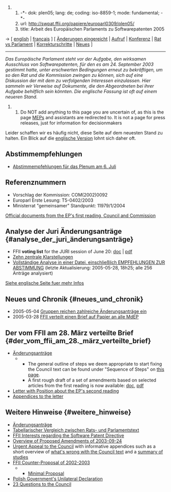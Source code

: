 1.  1.  -\*- dok: plen05; lang: de; coding: iso-8859-1; mode:
        fundamental; -\*-
    2.  url: <http://swpat.ffii.org/papiere/europarl0309/plen05/>
    3.  title: Arbeit des Europäischen Parlaments zu Softwarepatenten
        2005

-\> \[ [ english](Plen05En "wikilink") \| [
français](Plen05Fr "wikilink") \] \[ [ Änderungen
eingereicht](Amends05De "wikilink") \|
[Aufruf](http://swpat.ffii.org/papiere/europarl0309/appell/0504/index.de.html "wikilink")
\| [Konferenz](http://swpat.ffii.org/termine/2005/bxl0601/ "wikilink")
\| [Rat vs
Parlament](http://swpat.ffii.org/papers/europarl0309/cons0401/tab/ "wikilink")
\| [ Korrekturschritte](ConsStep0406De "wikilink") \| [
Neues](SwpatcninoDe "wikilink") \]

------------------------------------------------------------------------

*Das Europäische Parlament steht vor der Aufgabe, den wirksamen
Ausschluss von Softwarepatenten, für den es am 24. September 2003
gestimmt hatte, unter erschwerten Bedingungen erneut zu bekräftigen, um
so den Rat und die Kommission zwingen zu können, sich auf eine
Diskussion der mit dem zu verfolgenden Interessen einzulassen. Hier
sammeln wir Verweise auf Dokumente, die den Abgeordneten bei ihrer
Aufgabe behilflich sein könnten. Die englische Fassung ist oft auf einem
neueren Stand.*

1.  1.  Do NOT add anything to this page you are uncertain of, as this
        is the page [MEPs](MEPs "wikilink") and assistants are
        redirected to. It is not a page for press releases, just for
        information for decisionmakers

Leider schaffen wir es häufig nicht, diese Seite auf dem neuesten Stand
zu halten. Ein Blick auf die [ englische Version](Plen05En "wikilink")
lohnt sich daher oft.

## Abstimmempfehlungen

-   [Abstimmempfehlungen für das Plenum am 6.
    Juli](http://swpat.ffii.org/papers/europarl0309/amends05/ffiivotlst050706.de.pdf "wikilink")

## Referenznummern

-   Vorschlag der Kommission: COM(2002)0092
-   Europarl Erste Lesung: T5-0402/2003
-   Ministerrat \"gemeinsamer\" Standpunkt: 11979/1/2004

[ Official documents from the EP\'s first reading, Council and
Commission](SwpatLegDocsEn "wikilink")

## Analyse der Juri Änderungsanträge {#analyse_der_juri_änderungsanträge}

-   FFII **voting list** for the JURI session of June 20:
    [doc](http://swpat.ffii.org/papers/europarl0309/amends05/juri0504/listevoteFFII.doc "wikilink")
    \|
    [pdf](http://swpat.ffii.org/papers/europarl0309/amends05/juri0504/listevoteFFII.pdf "wikilink")
-   [Zehn zentrale
    Klarstellungen](http://swpat.ffii.org/papers/europarl0309/amends05/juri0504/index.de.html "wikilink")
-   [Vollständige Analyse in einer Datei, einschließlich EMPFEHLUNGEN
    ZUR
    ABSTIMMUNG](http://swpat.ffii.org/papers/europarl0309/amends05/juri0504/amendment-analysis.pdf "wikilink")
    (letzte Aktualisierung: 2005-05-28, 18h25; alle 256 Anträge
    analysiert)

[ Siehe englische Seite fuer mehr Infos](Plen05En "wikilink")

## Neues und Chronik {#neues_und_chronik}

-   2005-05-04 [ Gruppen reichen zahlreiche Änderungsanträge
    ein](Amends05De "wikilink")
-   2005-03-28 [ FFII verteilt einen Brief auf Papier an alle
    MdEP](LtrFfiiMeps050329En "wikilink")

## Der vom FFII am 28. März verteilte Brief {#der_vom_ffii_am_28._märz_verteilte_brief}

-   [Änderungsanträge](http://swpat.ffii.org/papiere/europarl0309/amends05/ "wikilink")
    -   -   The general outline of steps we deem appropriate to start
            fixing the Council text can be found under \"Sequence of
            Steps\" on [this
            page](http://wiki.ffii.org/ConsStep0406En "wikilink").
        -   A first rough draft of a set of amendments based on selected
            articles from the first reading is now available:
            [doc](http://www.ffii.org/~jmaebe/ep2r/ffiiam050328en.doc "wikilink"),
            [pdf](http://www.ffii.org/~jmaebe/ep2r/ffiiam050328en.pdf "wikilink")
-   [Letter with Position about the EP\'s second
    reading](http://www.ffii.org/~jmaebe/ep2r/ffiiltr050328en.pdf "wikilink")
-   [Appendices to the
    letter](http://www.ffii.org/~jmaebe/ep2r/ffiiapp050328en.pdf "wikilink")

## Weitere Hinweise {#weitere_hinweise}

-   [Änderungsanträge](http://swpat.ffii.org/papiere/europarl0309/amends05/ "wikilink")
-   [Tabellarischer Vergleich zwischen Rats- und
    Parlamentstext](http://swpat.ffii.org/papers/europarl0309/cons0401/tab/ "wikilink")
-   [FFII Interests regarding the Software Patent
    Directive](http://swpat.ffii.org/analysis/needs/ "wikilink")
-   [Overview of Proposed Amendments of
    2003-09-24](http://swpat.ffii.org/papers/eubsa-swpat0202/plen0309/ "wikilink")
-   [Urgent Appeal to the
    Council](http://swpat.ffii.org/letters/cons0406/ "wikilink") with
    informative appendices such as a short overview of [what\'s wrong
    with the Council
    text](http://swpat.ffii.org/letters/cons0406/text/ "wikilink") and a
    [summary of
    studies](http://swpat.ffii.org/letters/cons0406/parl/ "wikilink")
-   [FFII Counter-Proposal of
    2002-2003](http://swpat.ffii.org/papers/eubsa-swpat0202/prop/ "wikilink")
    -   -   [Minimal
            Proposal](http://swpat.ffii.org/papers/eubsa-swpat0202/prop/ "wikilink")
-   [ Polish Government\'s Unilateral
    Declaration](ConsUniPl0502En "wikilink")
-   [ 23 Questions to the Council](LtrFfiiCons050308En "wikilink")
